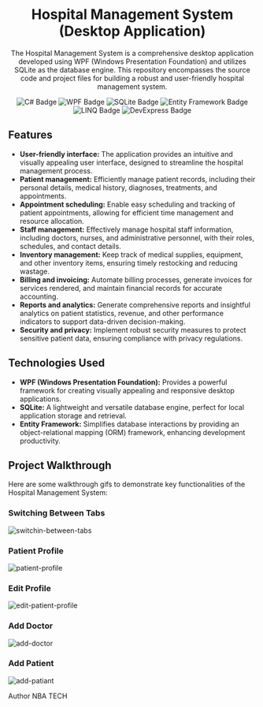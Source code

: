 <p align="center">
  <h1 align="center">Hospital Management System (Desktop Application)</h1>
     <p align="center">
   The Hospital Management System is a comprehensive desktop application developed using WPF (Windows Presentation Foundation) and utilizes SQLite as the database engine. This repository encompasses the source code and project files for building a robust and user-friendly hospital management system.
  </p>
</p>
<div align="center">

  ![C# Badge](https://img.shields.io/badge/C%23-239120?style=for-the-badge&logo=c-sharp&logoColor=white)
  ![WPF Badge](https://img.shields.io/badge/WPF-5C2D91?style=for-the-badge&logo=windows&logoColor=white)
  ![SQLite Badge](https://img.shields.io/badge/SQLite-003B57?style=for-the-badge&logo=sqlite&logoColor=white)
  ![Entity Framework Badge](https://img.shields.io/badge/Entity_Framework-FF6600?style=for-the-badge&logo=entity-framework&logoColor=white)
  ![LINQ Badge](https://img.shields.io/badge/LINQ-FF6600?style=for-the-badge&logo=linq&logoColor=white)
  ![DevExpress Badge](https://img.shields.io/badge/DevExpress-0C4A9E?style=for-the-badge&logo=devexpress&logoColor=white)
</div>

## Features

- **User-friendly interface:** The application provides an intuitive and visually appealing user interface, designed to streamline the hospital management process.
- **Patient management:** Efficiently manage patient records, including their personal details, medical history, diagnoses, treatments, and appointments.
- **Appointment scheduling:** Enable easy scheduling and tracking of patient appointments, allowing for efficient time management and resource allocation.
- **Staff management:** Effectively manage hospital staff information, including doctors, nurses, and administrative personnel, with their roles, schedules, and contact details.
- **Inventory management:** Keep track of medical supplies, equipment, and other inventory items, ensuring timely restocking and reducing wastage.
- **Billing and invoicing:** Automate billing processes, generate invoices for services rendered, and maintain financial records for accurate accounting.
- **Reports and analytics:** Generate comprehensive reports and insightful analytics on patient statistics, revenue, and other performance indicators to support data-driven decision-making.
- **Security and privacy:** Implement robust security measures to protect sensitive patient data, ensuring compliance with privacy regulations.

## Technologies Used

- **WPF (Windows Presentation Foundation):** Provides a powerful framework for creating visually appealing and responsive desktop applications.
- **SQLite:** A lightweight and versatile database engine, perfect for local application storage and retrieval.
- **Entity Framework:** Simplifies database interactions by providing an object-relational mapping (ORM) framework, enhancing development productivity.

## Project Walkthrough

Here are some walkthrough gifs to demonstrate key functionalities of the Hospital Management System:

### Switching Between Tabs
![switchin-between-tabs](https://github.com/PasanAbeysekara/Hospital-Management-System/assets/69195287/00b18bb3-60e0-4d7d-a4f9-6ec10b0fdd52)

### Patient Profile
![patient-profile](https://github.com/PasanAbeysekara/Hospital-Management-System/assets/69195287/e4201a25-4498-4a94-b55d-a3f0d4c63f80)

### Edit Profile
![edit-patient-profile](https://github.com/PasanAbeysekara/Hospital-Management-System/assets/69195287/aaab4103-c681-45c9-bcf0-6bf4786bd565)

### Add Doctor
![add-doctor](https://github.com/PasanAbeysekara/Hospital-Management-System/assets/69195287/ec3dc53b-ad45-4918-823a-862676a8cfa3)

### Add Patient
![add-patiant](https://github.com/PasanAbeysekara/Hospital-Management-System/assets/69195287/5b5e9108-9cac-4043-887a-1ef699909778)

Author
NBA TECH
